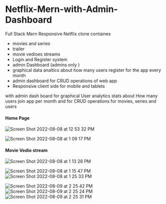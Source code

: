 # Netflix-Mern-with-Admin-Dashboard

Full Stack Mern Responsive Netflix clone containes
* movies and series 
* trailer
* movie vedioes streams
* Login and Register system
* admin Dashboard (admins only )
* graphical data analtics about how many users register for the app every month
* admin dashboard for CRUD operations of web app
* Responsive client side for mobile and tablets 

with admin dash board for graphical User analytics stats about How many users join app per month and for CRUD operations for movies, series and users

#### Home Page
![Screen Shot 2022-08-08 at 12 53 32 PM](https://user-images.githubusercontent.com/91483223/187032733-72561fe9-4cf7-472f-ace5-ce562441dbe1.png)
</br>

![Screen Shot 2022-08-08 at 1 09 17 PM](https://user-images.githubusercontent.com/91483223/187032751-36f06c96-69c2-4fb3-9421-38d5c25bdf74.png)
#### Movie Vedio stream 
![Screen Shot 2022-08-08 at 1 13 28 PM](https://user-images.githubusercontent.com/91483223/187032766-b853f277-84f1-4f26-af76-92f7bfe61178.png)

![Screen Shot 2022-08-08 at 1 15 47 PM](https://user-images.githubusercontent.com/91483223/187032784-ba7561df-8f63-4c2a-9f16-9f22902440c9.png)
![Screen Shot 2022-08-08 at 1 25 33 PM](https://user-images.githubusercontent.com/91483223/187032805-f23974da-fbe5-414d-b09b-09d155825e21.png)



![Screen Shot 2022-08-09 at 2 25 42 PM](https://user-images.githubusercontent.com/91483223/187032851-b7996cf7-843f-4199-a443-5ea5c453a8ce.png)
![Screen Shot 2022-08-09 at 2 25 24 PM](https://user-images.githubusercontent.com/91483223/187032860-d8d63366-ca72-4855-b2da-67857513ba00.png)
![Screen Shot 2022-08-09 at 2 25 31 PM](https://user-images.githubusercontent.com/91483223/187032863-b61937ae-7dbb-4f44-93cb-105663ba2a08.png)

